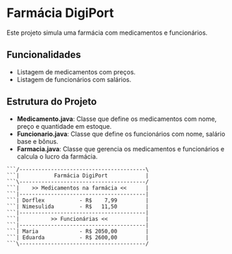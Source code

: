 # Farmácia DigiPort

Este projeto simula uma farmácia com medicamentos e funcionários.

## Funcionalidades

- Listagem de medicamentos com preços.
- Listagem de funcionários com salários.

## Estrutura do Projeto

- **Medicamento.java**: Classe que define os medicamentos com nome, preço e quantidade em estoque.
- **Funcionario.java**: Classe que define os funcionários com nome, salário base e bônus.
- **Farmacia.java**: Classe que gerencia os medicamentos e funcionários e calcula o lucro da farmácia.


```/----------------------------------------\
```/----------------------------------------\
```|           Farmácia DigiPort            |
```\----------------------------------------/
```|    >> Medicamentos na farmácia <<      |
```|----------------------------------------|
```| Dorflex           - R$    7,99         |
```| Nimesulida        - R$   11,50         |
```|----------------------------------------|
```|          >> Funcionárias <<            |
```|----------------------------------------|
```| Maria             - R$ 2050,00         |
```| Eduarda           - R$ 2600,00         |
```\----------------------------------------/ 

